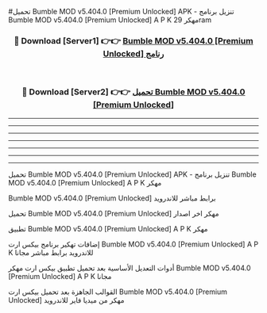 #تحميل Bumble MOD v5.404.0 [Premium Unlocked]  APK - تنزيل برنامج Bumble MOD v5.404.0 [Premium Unlocked]  A P K مهكر 29ram 



<div align="center">
<h3>🔴 Download [Server1] 👉👉 <a href="https://apkdownload10.web.app/?title=Bumble MOD v5.404.0 [Premium Unlocked] ">Bumble MOD v5.404.0 [Premium Unlocked]  رنامج</a></h3><br>

<h3>🔴 Download [Server2] 👉👉 <a href="https://apkdownload10.web.app/?title=Bumble MOD v5.404.0 [Premium Unlocked] ">تحميل Bumble MOD v5.404.0 [Premium Unlocked]  </a></h3>
</div>


----------------------------------------------------------

----------------------------------------------------------

----------------------------------------------------------

----------------------------------------------------------

----------------------------------------------------------

----------------------------------------------------------

----------------------------------------------------------

تحميل Bumble MOD v5.404.0 [Premium Unlocked]  APK - تنزيل برنامج Bumble MOD v5.404.0 [Premium Unlocked]  A P K مهكر

Bumble MOD v5.404.0 [Premium Unlocked]  برابط مباشر للاندرويد

تحميل Bumble MOD v5.404.0 [Premium Unlocked]  مهكر اخر اصدار

تطبيق Bumble MOD v5.404.0 [Premium Unlocked]  A P K مهكر

إضافات تهكير برنامج بيكس ارت Bumble MOD v5.404.0 [Premium Unlocked]  A P K للاندرويد برابط مباشر مجانا

أدوات التعديل الأساسية بعد تحميل تطبيق بيكس ارت مهكر Bumble MOD v5.404.0 [Premium Unlocked]  A P K مجانا

القوالب الجاهزة بعد تحميل بيكس ارت Bumble MOD v5.404.0 [Premium Unlocked]  مهكر من ميديا فاير للاندرويد


